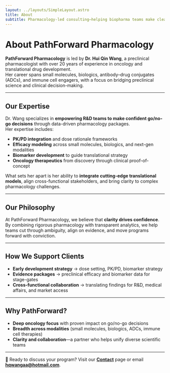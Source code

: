 ```yaml
---
layout: ../layouts/SimpleLayout.astro
title: About
subtitle: Pharmacology-led consulting—helping biopharma teams make clear, evidence-driven decisions in R&D and development strategy.
---
```


# About PathForward Pharmacology

**PathForward Pharmacology** is led by **Dr. Hui Qin Wang**, a preclinical pharmacologist with over 20 years of experience in oncology and translational drug development.  
Her career spans small molecules, biologics, antibody–drug conjugates (ADCs), and immune cell engagers, with a focus on bridging preclinical science and clinical decision-making.

---

## Our Expertise

Dr. Wang specializes in **empowering R&D teams to make confident go/no-go decisions** through data-driven pharmacology packages.  
Her expertise includes:

- **PK/PD integration** and dose rationale frameworks  
- **Efficacy modeling** across small molecules, biologics, and next-gen modalities  
- **Biomarker development** to guide translational strategy  
- **Oncology therapeutics** from discovery through clinical proof-of-concept  

What sets her apart is her ability to **integrate cutting-edge translational models**, align cross-functional stakeholders, and bring clarity to complex pharmacology challenges.

---

## Our Philosophy

At PathForward Pharmacology, we believe that **clarity drives confidence**.  
By combining rigorous pharmacology with transparent analytics, we help teams cut through ambiguity, align on evidence, and move programs forward with conviction.

---

## How We Support Clients

- **Early development strategy** → dose setting, PK/PD, biomarker strategy  
- **Evidence packages** → preclinical efficacy and biomarker data for stage-gates  
- **Cross-functional collaboration** → translating findings for R&D, medical affairs, and market access  

---

## Why PathForward?

- **Deep oncology focus** with proven impact on go/no-go decisions  
- **Breadth across modalities** (small molecules, biologics, ADCs, immune cell therapies)  
- **Clarity and collaboration**—a partner who helps unify diverse scientific teams  

---

📩 Ready to discuss your program? Visit our **[Contact](/contact)** page or email **hqwangaa@hotmail.com**.

